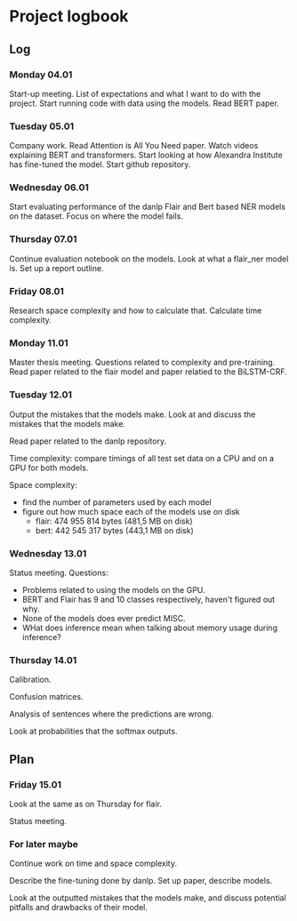# Project logbook

## Log

### Monday 04.01

Start-up meeting.
List of expectations and what I want to do with the project.
Start running code with data using the models.
Read BERT paper.

### Tuesday 05.01

Company work. 
Read Attention is All You Need paper. 
Watch videos explaining BERT and transformers. 
Start looking at how Alexandra Institute has fine-tuned the model. 
Start github repository.

### Wednesday 06.01

Start evaluating performance of the danlp Flair and Bert based NER models on the dataset.
Focus on where the model fails.

### Thursday 07.01

Continue evaluation notebook on the models.
Look at what a flair_ner model is.
Set up a report outline.

### Friday 08.01

Research space complexity and how to calculate that.
Calculate time complexity.

### Monday 11.01

Master thesis meeting.
Questions related to complexity and pre-training.
Read paper related to the flair model and paper relatied to the BiLSTM-CRF.

### Tuesday 12.01

Output the mistakes that the models make.
Look at and discuss the mistakes that the models make.

Read paper related to the danlp repository.

Time complexity: compare timings of all test set data on a CPU and on a GPU for both models.

Space complexity:
- find the number of parameters used by each model
- figure out how much space each of the models use on disk 
    - flair: 474 955 814 bytes (481,5 MB on disk)
    - bert: 442 545 317 bytes (443,1 MB on disk)

### Wednesday 13.01

Status meeting.
Questions:
- Problems related to using the models on the GPU.
- BERT and Flair has 9 and 10 classes respectively, haven't figured out why.
- None of the models does ever predict MISC.
- WHat does inference mean when talking about memory usage during inference?

### Thursday 14.01

Calibration.

Confusion matrices.

Analysis of sentences where the predictions are wrong.

Look at probabilities that the softmax outputs.

## Plan

### Friday 15.01

Look at the same as on Thursday for flair.

Status meeting.

### For later maybe

Continue work on time and space complexity.

Describe the fine-tuning done by danlp.
Set up paper, describe models.

Look at the outputted mistakes that the models make, and discuss potential pitfalls and drawbacks of their model.


